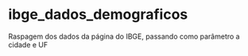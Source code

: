 # ibge_dados_demograficos
Raspagem dos dados da página do IBGE, passando como parâmetro a cidade e UF
